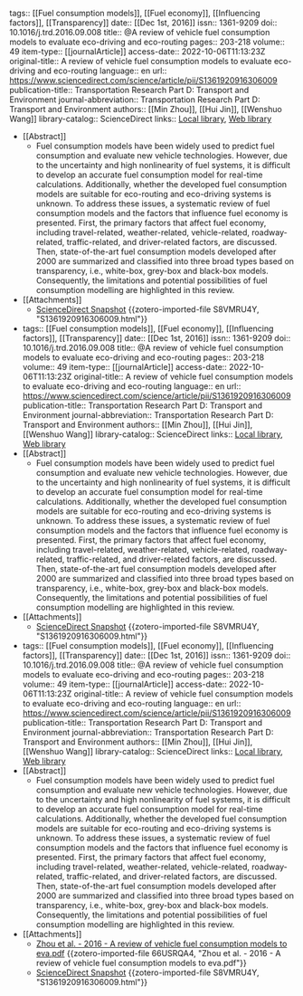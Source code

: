 tags:: [[Fuel consumption models]], [[Fuel economy]], [[Influencing factors]], [[Transparency]]
date:: [[Dec 1st, 2016]]
issn:: 1361-9209
doi:: 10.1016/j.trd.2016.09.008
title:: @A review of vehicle fuel consumption models to evaluate eco-driving and eco-routing
pages:: 203-218
volume:: 49
item-type:: [[journalArticle]]
access-date:: 2022-10-06T11:13:23Z
original-title:: A review of vehicle fuel consumption models to evaluate eco-driving and eco-routing
language:: en
url:: https://www.sciencedirect.com/science/article/pii/S1361920916306009
publication-title:: Transportation Research Part D: Transport and Environment
journal-abbreviation:: Transportation Research Part D: Transport and Environment
authors:: [[Min Zhou]], [[Hui Jin]], [[Wenshuo Wang]]
library-catalog:: ScienceDirect
links:: [Local library](zotero://select/library/items/Z7C5A564), [Web library](https://www.zotero.org/users/9756735/items/Z7C5A564)

- [[Abstract]]
	- Fuel consumption models have been widely used to predict fuel consumption and evaluate new vehicle technologies. However, due to the uncertainty and high nonlinearity of fuel systems, it is difficult to develop an accurate fuel consumption model for real-time calculations. Additionally, whether the developed fuel consumption models are suitable for eco-routing and eco-driving systems is unknown. To address these issues, a systematic review of fuel consumption models and the factors that influence fuel economy is presented. First, the primary factors that affect fuel economy, including travel-related, weather-related, vehicle-related, roadway-related, traffic-related, and driver-related factors, are discussed. Then, state-of-the-art fuel consumption models developed after 2000 are summarized and classified into three broad types based on transparency, i.e., white-box, grey-box and black-box models. Consequently, the limitations and potential possibilities of fuel consumption modelling are highlighted in this review.
- [[Attachments]]
	- [ScienceDirect Snapshot](https://www.sciencedirect.com/science/article/abs/pii/S1361920916306009) {{zotero-imported-file S8VMRU4Y, "S1361920916306009.html"}}
- tags:: [[Fuel consumption models]], [[Fuel economy]], [[Influencing factors]], [[Transparency]]
  date:: [[Dec 1st, 2016]]
  issn:: 1361-9209
  doi:: 10.1016/j.trd.2016.09.008
  title:: @A review of vehicle fuel consumption models to evaluate eco-driving and eco-routing
  pages:: 203-218
  volume:: 49
  item-type:: [[journalArticle]]
  access-date:: 2022-10-06T11:13:23Z
  original-title:: A review of vehicle fuel consumption models to evaluate eco-driving and eco-routing
  language:: en
  url:: https://www.sciencedirect.com/science/article/pii/S1361920916306009
  publication-title:: Transportation Research Part D: Transport and Environment
  journal-abbreviation:: Transportation Research Part D: Transport and Environment
  authors:: [[Min Zhou]], [[Hui Jin]], [[Wenshuo Wang]]
  library-catalog:: ScienceDirect
  links:: [Local library](zotero://select/library/items/Z7C5A564), [Web library](https://www.zotero.org/users/9756735/items/Z7C5A564)
- [[Abstract]]
	- Fuel consumption models have been widely used to predict fuel consumption and evaluate new vehicle technologies. However, due to the uncertainty and high nonlinearity of fuel systems, it is difficult to develop an accurate fuel consumption model for real-time calculations. Additionally, whether the developed fuel consumption models are suitable for eco-routing and eco-driving systems is unknown. To address these issues, a systematic review of fuel consumption models and the factors that influence fuel economy is presented. First, the primary factors that affect fuel economy, including travel-related, weather-related, vehicle-related, roadway-related, traffic-related, and driver-related factors, are discussed. Then, state-of-the-art fuel consumption models developed after 2000 are summarized and classified into three broad types based on transparency, i.e., white-box, grey-box and black-box models. Consequently, the limitations and potential possibilities of fuel consumption modelling are highlighted in this review.
- [[Attachments]]
	- [ScienceDirect Snapshot](https://www.sciencedirect.com/science/article/abs/pii/S1361920916306009) {{zotero-imported-file S8VMRU4Y, "S1361920916306009.html"}}
- tags:: [[Fuel consumption models]], [[Fuel economy]], [[Influencing factors]], [[Transparency]]
  date:: [[Dec 1st, 2016]]
  issn:: 1361-9209
  doi:: 10.1016/j.trd.2016.09.008
  title:: @A review of vehicle fuel consumption models to evaluate eco-driving and eco-routing
  pages:: 203-218
  volume:: 49
  item-type:: [[journalArticle]]
  access-date:: 2022-10-06T11:13:23Z
  original-title:: A review of vehicle fuel consumption models to evaluate eco-driving and eco-routing
  language:: en
  url:: https://www.sciencedirect.com/science/article/pii/S1361920916306009
  publication-title:: Transportation Research Part D: Transport and Environment
  journal-abbreviation:: Transportation Research Part D: Transport and Environment
  authors:: [[Min Zhou]], [[Hui Jin]], [[Wenshuo Wang]]
  library-catalog:: ScienceDirect
  links:: [Local library](zotero://select/library/items/Z7C5A564), [Web library](https://www.zotero.org/users/9756735/items/Z7C5A564)
- [[Abstract]]
	- Fuel consumption models have been widely used to predict fuel consumption and evaluate new vehicle technologies. However, due to the uncertainty and high nonlinearity of fuel systems, it is difficult to develop an accurate fuel consumption model for real-time calculations. Additionally, whether the developed fuel consumption models are suitable for eco-routing and eco-driving systems is unknown. To address these issues, a systematic review of fuel consumption models and the factors that influence fuel economy is presented. First, the primary factors that affect fuel economy, including travel-related, weather-related, vehicle-related, roadway-related, traffic-related, and driver-related factors, are discussed. Then, state-of-the-art fuel consumption models developed after 2000 are summarized and classified into three broad types based on transparency, i.e., white-box, grey-box and black-box models. Consequently, the limitations and potential possibilities of fuel consumption modelling are highlighted in this review.
- [[Attachments]]
	- [Zhou et al. - 2016 - A review of vehicle fuel consumption models to eva.pdf](zotero://select/library/items/66USRQA4) {{zotero-imported-file 66USRQA4, "Zhou et al. - 2016 - A review of vehicle fuel consumption models to eva.pdf"}}
	- [ScienceDirect Snapshot](https://www.sciencedirect.com/science/article/abs/pii/S1361920916306009) {{zotero-imported-file S8VMRU4Y, "S1361920916306009.html"}}